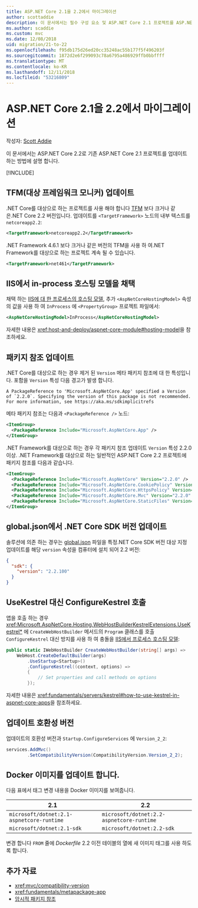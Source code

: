 ```yaml
---
title: ASP.NET Core 2.1을 2.2에서 마이그레이션
author: scottaddie
description: 이 문서에서는 필수 구성 요소 및 ASP.NET Core 2.1 프로젝트를 ASP.NET Core 2.2로 마이그레이션하기 위한 일반적인 단계를 설명 합니다.
ms.author: scaddie
ms.custom: mvc
ms.date: 12/08/2018
uid: migration/21-to-22
ms.openlocfilehash: f95db175d26ed20cc35248ac55b177f5f496203f
ms.sourcegitcommit: 1872d2e6f299093c78a6795a486929ffb0bbffff
ms.translationtype: MT
ms.contentlocale: ko-KR
ms.lasthandoff: 12/11/2018
ms.locfileid: "53216809"
---
```

# <a name="migrate-from-aspnet-core-21-to-22"></a>ASP.NET Core 2.1을 2.2에서 마이그레이션

작성자: [Scott Addie](https://github.com/scottaddie)

이 문서에서는 ASP.NET Core 2.2로 기존 ASP.NET Core 2.1 프로젝트를 업데이트 하는 방법에 설명 합니다.

[!INCLUDE[](~/includes/net-core-prereqs-all-2.2.md)]

## <a name="update-target-framework-moniker-tfm"></a>TFM(대상 프레임워크 모니커) 업데이트

.NET Core를 대상으로 하는 프로젝트를 사용 해야 합니다 [TFM](/dotnet/standard/frameworks#referring-to-frameworks) 보다 크거나 같은.NET Core 2.2 버전입니다. 업데이트를 `<TargetFramework>` 노드의 내부 텍스트를 `netcoreapp2.2`:

```xml
<TargetFramework>netcoreapp2.2</TargetFramework>
```

.NET Framework 4.6.1 보다 크거나 같은 버전의 TFM을 사용 하 여.NET Framework를 대상으로 하는 프로젝트 계속 될 수 있습니다.

```xml
<TargetFramework>net461</TargetFramework>
```

## <a name="adopt-the-iis-in-process-hosting-model"></a>IIS에서 in-process 호스팅 모델을 채택

채택 하는 [IIS에 대 한 프로세스의 호스팅 모델](xref:fundamentals/servers/aspnet-core-module#in-process-hosting-model), 추가 `<AspNetCoreHostingModel>` 속성의 값을 사용 하 여 `InProcess` 에 `<PropertyGroup>` 프로젝트 파일에서:

```xml
<AspNetCoreHostingModel>InProcess</AspNetCoreHostingModel>
```

자세한 내용은 <xref:host-and-deploy/aspnet-core-module#hosting-model>을 참조하세요.

## <a name="update-package-references"></a>패키지 참조 업데이트

.NET Core를 대상으로 하는 경우 제거 된 `Version` 메타 패키지 참조에 대 한 특성입니다. 포함을 `Version` 특성 다음 경고가 발생 합니다.

```console
A PackageReference to 'Microsoft.AspNetCore.App' specified a Version of `2.2.0`. Specifying the version of this package is not recommended. For more information, see https://aka.ms/sdkimplicitrefs
```

메타 패키지 참조는 다음과 `<PackageReference />` 노드:

```xml
<ItemGroup>
  <PackageReference Include="Microsoft.AspNetCore.App" />
</ItemGroup>
```

.NET Framework를 대상으로 하는 경우 각 패키지 참조 업데이트 `Version` 특성 2.2.0 이상. .NET Framework를 대상으로 하는 일반적인 ASP.NET Core 2.2 프로젝트에 패키지 참조를 다음과 같습니다.

```xml
<ItemGroup>
  <PackageReference Include="Microsoft.AspNetCore" Version="2.2.0" />
  <PackageReference Include="Microsoft.AspNetCore.CookiePolicy" Version="2.2.0" />
  <PackageReference Include="Microsoft.AspNetCore.HttpsPolicy" Version="2.2.0" />
  <PackageReference Include="Microsoft.AspNetCore.Mvc" Version="2.2.0" />
  <PackageReference Include="Microsoft.AspNetCore.StaticFiles" Version="2.2.0" />
</ItemGroup>
```

## <a name="update-net-core-sdk-version-in-globaljson"></a>global.json에서 .NET Core SDK 버전 업데이트

솔루션에 의존 하는 경우는 [global.json](/dotnet/core/tools/global-json) 파일을 특정.NET Core SDK 버전 대상 지정 업데이트를 해당 `version` 속성을 컴퓨터에 설치 되어 2.2 버전:

```json
{
  "sdk": {
    "version": "2.2.100"
  }
}
```

## <a name="call-configurekestrel-instead-of-usekestrel"></a>UseKestrel 대신 ConfigureKestrel 호출

앱을 호출 하는 경우 <xref:Microsoft.AspNetCore.Hosting.WebHostBuilderKestrelExtensions.UseKestrel*> 에 `CreateWebHostBuilder` 메서드의 `Program` 클래스를 호출 `ConfigureKestrel` 대신 방지를 사용 하 여 충돌을 [IIS에서 프로세스 호스팅 모델](xref:fundamentals/servers/aspnet-core-module#in-process-hosting-model):

```csharp
public static IWebHostBuilder CreateWebHostBuilder(string[] args) =>
    WebHost.CreateDefaultBuilder(args)
        .UseStartup<Startup>()
        .ConfigureKestrel((context, options) =>
        {
            // Set properties and call methods on options
        });
```

자세한 내용은 <xref:fundamentals/servers/kestrel#how-to-use-kestrel-in-aspnet-core-apps>을 참조하세요.

## <a name="update-compatibility-version"></a>업데이트 호환성 버전

업데이트의 호환성 버전과 `Startup.ConfigureServices` 에 `Version_2_2`:

```csharp
services.AddMvc()
        .SetCompatibilityVersion(CompatibilityVersion.Version_2_2);
```

## <a name="update-docker-images"></a>Docker 이미지를 업데이트 합니다.

다음 표에서 태그 변경 내용을 Docker 이미지를 보여줍니다.

| 2.1                                       | 2.2                                       |
| ----------------------------------------- | ----------------------------------------- |
| `microsoft/dotnet:2.1-aspnetcore-runtime` | `microsoft/dotnet:2.2-aspnetcore-runtime` |
| `microsoft/dotnet:2.1-sdk`                | `microsoft/dotnet:2.2-sdk`                |

변경 합니다 `FROM` 줄에 *Dockerfile* 2.2 이전 테이블의 열에 새 이미지 태그를 사용 하도록 합니다.

## <a name="additional-resources"></a>추가 자료

* <xref:mvc/compatibility-version>
* <xref:fundamentals/metapackage-app>
* [암시적 패키지 참조](/dotnet/core/tools/csproj#implicit-package-references)
